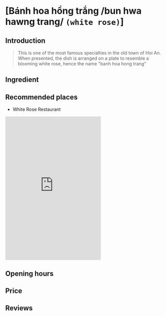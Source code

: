 # [Bánh hoa hồng trắng /bun hwa hawng trang/ `(white rose)`]

## Introduction
> This is one of the most famous specialties in the old town of Hoi An. When presented, the dish is arranged on a plate to resemble a blooming white rose, hence the name "banh hoa hong trang"

## Ingredient

## Recommended places

 - White Rose Restaurant
<div class="map-container">
  <iframe src="https://www.google.com/maps/embed?pb=!1m18!1m12!1m3!1d3837.4976012733314!2d108.32488099999999!3d15.882981099999999!2m3!1f0!2f0!3f0!3m2!1i1024!2i768!4f13.1!3m3!1m2!1s0x31420e76e62b6491%3A0x8ffa7b3641295e9a!2sWhite%20Rose%20Restaurant!5e0!3m2!1sen!2s!4v1688192798780!5m2!1sen!2s" with="100%" height="450" style="border:0;" allowfullscreen="" loading="lazy" referrerpolicy="no-referrer-when-downgrade"></iframe>
</div>

## Opening hours

## Price

## Reviews
